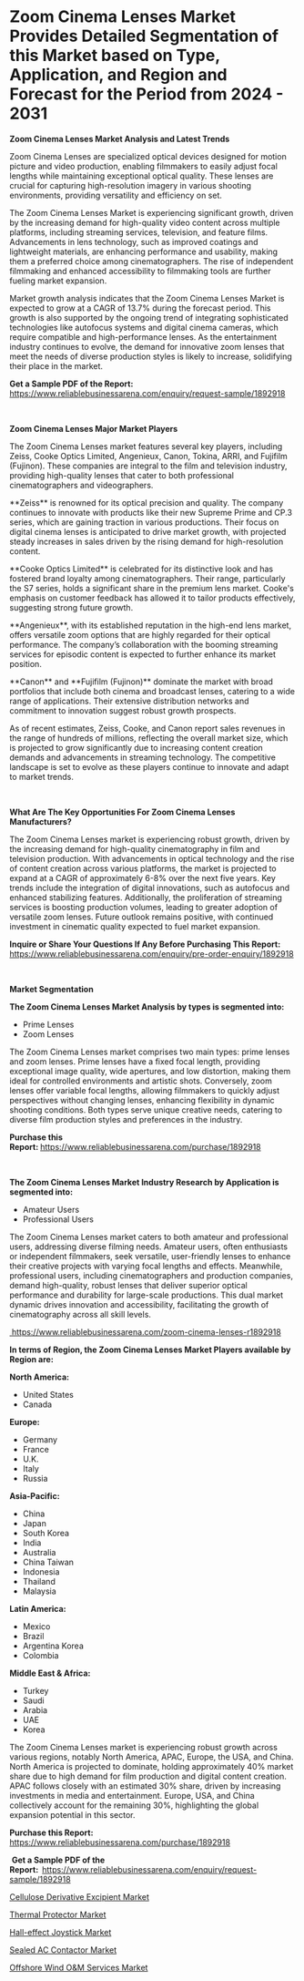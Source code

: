 <p><h1>Zoom Cinema Lenses Market Provides Detailed Segmentation of this Market based on Type, Application, and Region and Forecast for the Period from 2024 - 2031</h1></p><p><strong>Zoom Cinema Lenses Market Analysis and Latest Trends</strong></p>
<p><p>Zoom Cinema Lenses are specialized optical devices designed for motion picture and video production, enabling filmmakers to easily adjust focal lengths while maintaining exceptional optical quality. These lenses are crucial for capturing high-resolution imagery in various shooting environments, providing versatility and efficiency on set. </p><p>The Zoom Cinema Lenses Market is experiencing significant growth, driven by the increasing demand for high-quality video content across multiple platforms, including streaming services, television, and feature films. Advancements in lens technology, such as improved coatings and lightweight materials, are enhancing performance and usability, making them a preferred choice among cinematographers. The rise of independent filmmaking and enhanced accessibility to filmmaking tools are further fueling market expansion.</p><p>Market growth analysis indicates that the Zoom Cinema Lenses Market is expected to grow at a CAGR of 13.7% during the forecast period. This growth is also supported by the ongoing trend of integrating sophisticated technologies like autofocus systems and digital cinema cameras, which require compatible and high-performance lenses. As the entertainment industry continues to evolve, the demand for innovative zoom lenses that meet the needs of diverse production styles is likely to increase, solidifying their place in the market.</p></p>
<p><strong>Get a Sample PDF of the Report:&nbsp;</strong> <a href="https://www.reliablebusinessarena.com/enquiry/request-sample/1892918?utm_campaign=1729&utm_medium=2&utm_source=Github&utm_content=ia&utm_term=24102024&utm_id=zoom-cinema-lenses">https://www.reliablebusinessarena.com/enquiry/request-sample/1892918</a></p>
<p>&nbsp;</p>
<p><strong>Zoom Cinema Lenses Major Market Players</strong></p>
<p><p>The Zoom Cinema Lenses market features several key players, including Zeiss, Cooke Optics Limited, Angenieux, Canon, Tokina, ARRI, and Fujifilm (Fujinon). These companies are integral to the film and television industry, providing high-quality lenses that cater to both professional cinematographers and videographers.</p><p>**Zeiss** is renowned for its optical precision and quality. The company continues to innovate with products like their new Supreme Prime and CP.3 series, which are gaining traction in various productions. Their focus on digital cinema lenses is anticipated to drive market growth, with projected steady increases in sales driven by the rising demand for high-resolution content.</p><p>**Cooke Optics Limited** is celebrated for its distinctive look and has fostered brand loyalty among cinematographers. Their range, particularly the S7 series, holds a significant share in the premium lens market. Cooke's emphasis on customer feedback has allowed it to tailor products effectively, suggesting strong future growth.</p><p>**Angenieux**, with its established reputation in the high-end lens market, offers versatile zoom options that are highly regarded for their optical performance. The company’s collaboration with the booming streaming services for episodic content is expected to further enhance its market position.</p><p>**Canon** and **Fujifilm (Fujinon)** dominate the market with broad portfolios that include both cinema and broadcast lenses, catering to a wide range of applications. Their extensive distribution networks and commitment to innovation suggest robust growth prospects.</p><p>As of recent estimates, Zeiss, Cooke, and Canon report sales revenues in the range of hundreds of millions, reflecting the overall market size, which is projected to grow significantly due to increasing content creation demands and advancements in streaming technology. The competitive landscape is set to evolve as these players continue to innovate and adapt to market trends.</p></p>
<p>&nbsp;</p>
<p><strong>What Are The Key Opportunities For Zoom Cinema Lenses Manufacturers?</strong></p>
<p><p>The Zoom Cinema Lenses market is experiencing robust growth, driven by the increasing demand for high-quality cinematography in film and television production. With advancements in optical technology and the rise of content creation across various platforms, the market is projected to expand at a CAGR of approximately 6-8% over the next five years. Key trends include the integration of digital innovations, such as autofocus and enhanced stabilizing features. Additionally, the proliferation of streaming services is boosting production volumes, leading to greater adoption of versatile zoom lenses. Future outlook remains positive, with continued investment in cinematic quality expected to fuel market expansion.</p></p>
<p><strong>Inquire or Share Your Questions If Any Before Purchasing This Report:</strong> <a href="https://www.reliablebusinessarena.com/enquiry/pre-order-enquiry/1892918?utm_campaign=1729&utm_medium=2&utm_source=Github&utm_content=ia&utm_term=24102024&utm_id=zoom-cinema-lenses">https://www.reliablebusinessarena.com/enquiry/pre-order-enquiry/1892918</a></p>
<p>&nbsp;</p>
<p><strong>Market Segmentation</strong></p>
<p><strong>The Zoom Cinema Lenses Market Analysis by types is segmented into:</strong></p>
<p><ul><li>Prime Lenses</li><li>Zoom Lenses</li></ul></p>
<p><p>The Zoom Cinema Lenses market comprises two main types: prime lenses and zoom lenses. Prime lenses have a fixed focal length, providing exceptional image quality, wide apertures, and low distortion, making them ideal for controlled environments and artistic shots. Conversely, zoom lenses offer variable focal lengths, allowing filmmakers to quickly adjust perspectives without changing lenses, enhancing flexibility in dynamic shooting conditions. Both types serve unique creative needs, catering to diverse film production styles and preferences in the industry.</p></p>
<p><strong>Purchase this Report:&nbsp;</strong><a href="https://www.reliablebusinessarena.com/purchase/1892918?utm_campaign=1729&utm_medium=2&utm_source=Github&utm_content=ia&utm_term=24102024&utm_id=zoom-cinema-lenses">https://www.reliablebusinessarena.com/purchase/1892918</a></p>
<p>&nbsp;</p>
<p><strong>The Zoom Cinema Lenses Market Industry Research by Application is segmented into:</strong></p>
<p><ul><li>Amateur Users</li><li>Professional Users</li></ul></p>
<p><p>The Zoom Cinema Lenses market caters to both amateur and professional users, addressing diverse filming needs. Amateur users, often enthusiasts or independent filmmakers, seek versatile, user-friendly lenses to enhance their creative projects with varying focal lengths and effects. Meanwhile, professional users, including cinematographers and production companies, demand high-quality, robust lenses that deliver superior optical performance and durability for large-scale productions. This dual market dynamic drives innovation and accessibility, facilitating the growth of cinematography across all skill levels.</p></p>
<p><a href="https://www.reliablebusinessarena.com/zoom-cinema-lenses-r1892918?utm_campaign=1729&utm_medium=2&utm_source=Github&utm_content=ia&utm_term=24102024&utm_id=zoom-cinema-lenses">&nbsp;https://www.reliablebusinessarena.com/zoom-cinema-lenses-r1892918</a></p>
<p><strong>In terms of Region, the Zoom Cinema Lenses Market Players available by Region are:</strong></p>
<p>
    <p> <strong> North America: </strong>
        <ul>
            <li>United States</li>
            <li>Canada</li>
        </ul>
        </p> 
    <p> <strong> Europe: </strong>
        <ul>
            <li>Germany</li>
            <li>France</li>
            <li>U.K.</li>
            <li>Italy</li>
            <li>Russia</li>
        </ul>
        </p> 
    <p> <strong> Asia-Pacific: </strong>
        <ul>
            <li>China</li>
            <li>Japan</li>
            <li>South Korea</li>
            <li>India</li>
            <li>Australia</li>
            <li>China Taiwan</li>
            <li>Indonesia</li>
            <li>Thailand</li>
            <li>Malaysia</li>
        </ul>
        </p> 
    <p> <strong> Latin America: </strong>
        <ul>
            <li>Mexico</li>
            <li>Brazil</li>
            <li>Argentina Korea</li>
            <li>Colombia</li>
        </ul>
        </p> 
    <p> <strong> Middle East & Africa: </strong>
        <ul>
            <li>Turkey</li>
            <li>Saudi</li>
            <li>Arabia</li>
            <li>UAE</li>
            <li>Korea</li>
        </ul>
    </p>
    </p>
<p><p>The Zoom Cinema Lenses market is experiencing robust growth across various regions, notably North America, APAC, Europe, the USA, and China. North America is projected to dominate, holding approximately 40% market share due to high demand for film production and digital content creation. APAC follows closely with an estimated 30% share, driven by increasing investments in media and entertainment. Europe, USA, and China collectively account for the remaining 30%, highlighting the global expansion potential in this sector.</p></p>
<p><strong>Purchase this Report: </strong><a href="https://www.reliablebusinessarena.com/purchase/1892918?utm_campaign=1729&utm_medium=2&utm_source=Github&utm_content=ia&utm_term=24102024&utm_id=zoom-cinema-lenses">https://www.reliablebusinessarena.com/purchase/1892918</a></p>
<p>&nbsp;<strong>Get a Sample PDF of the Report:&nbsp;&nbsp;</strong><a href="https://www.reliablebusinessarena.com/enquiry/request-sample/1892918?utm_campaign=1729&utm_medium=2&utm_source=Github&utm_content=ia&utm_term=24102024&utm_id=zoom-cinema-lenses">https://www.reliablebusinessarena.com/enquiry/request-sample/1892918</a></p>
<p><strong></strong></p>
<p><p><a href="https://www.linkedin.com/pulse/cellulose-derivative-excipient-market-segmentation-applications-xlbhc?utm_campaign=1729&utm_medium=2&utm_source=Github&utm_content=ia&utm_term=24102024&utm_id=zoom-cinema-lenses">Cellulose Derivative Excipient Market</a></p><p><a href="https://www.linkedin.com/pulse/thermal-protector-market-segmentation-in-depth-analysis-motorcompressortransformerother-gweyf?utm_campaign=1729&utm_medium=2&utm_source=Github&utm_content=ia&utm_term=24102024&utm_id=zoom-cinema-lenses">Thermal Protector Market</a></p><p><a href="https://www.linkedin.com/pulse/navigating-hall-effect-joystick-market-expert-analysis-forecast-3knhf?utm_campaign=1729&utm_medium=2&utm_source=Github&utm_content=ia&utm_term=24102024&utm_id=zoom-cinema-lenses">Hall-effect Joystick Market</a></p><p><a href="https://www.linkedin.com/pulse/strategic-forecast-sealed-ac-contactor-market-growth-trends-va5nc?utm_campaign=1729&utm_medium=2&utm_source=Github&utm_content=ia&utm_term=24102024&utm_id=zoom-cinema-lenses">Sealed AC Contactor Market</a></p><p><a href="https://github.com/AnnDiaz698/Market-Research-Report-List-1/blob/main/offshore-wind-om-services-market.md?utm_campaign=1729&utm_medium=2&utm_source=Github&utm_content=ia&utm_term=24102024&utm_id=zoom-cinema-lenses">Offshore Wind O&M Services Market</a></p></p>
